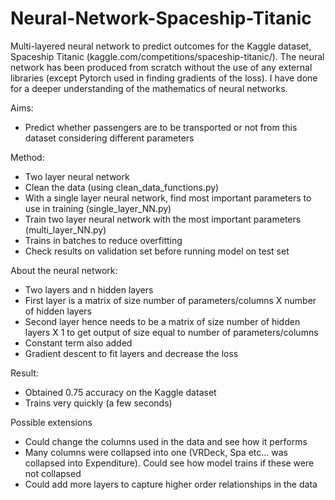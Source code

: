 # Neural-Network-Spaceship-Titanic
Multi-layered neural network to predict outcomes for the Kaggle dataset, Spaceship Titanic (kaggle.com/competitions/spaceship-titanic/).
The neural network has been produced from scratch without the use of any external libraries (except Pytorch used in finding gradients of the loss). I have done for a deeper understanding of the mathematics of neural networks.

Aims:
- Predict whether passengers are to be transported or not from this dataset considering different parameters

Method:
- Two layer neural network
- Clean the data (using clean_data_functions.py)
- With a single layer neural network, find most important parameters to use in training (single_layer_NN.py)
- Train two layer neural network with the most important parameters (multi_layer_NN.py)
- Trains in batches to reduce overfitting
- Check results on validation set before running model on test set

About the neural network:
- Two layers and n hidden layers
- First layer is a matrix of size number of parameters/columns X number of hidden layers
- Second layer hence needs to be a matrix of size number of hidden layers X 1 to get output of size equal to number of parameters/columns
- Constant term also added
- Gradient descent to fit layers and decrease the loss
 
Result:
- Obtained 0.75 accuracy on the Kaggle dataset
- Trains very quickly (a few seconds)
   
Possible extensions
- Could change the columns used in the data and see how it performs
- Many columns were collapsed into one (VRDeck, Spa etc... was collapsed into Expenditure). Could see how model trains if these were not collapsed
- Could add more layers to capture higher order relationships in the data 
  
